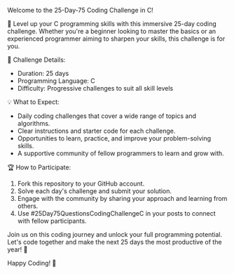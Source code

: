 Welcome to the 25-Day-75 Coding Challenge in C!

🚀 Level up your C programming skills with this immersive 25-day coding challenge. Whether you're a beginner looking to master the basics or an experienced programmer aiming to sharpen your skills, this challenge is for you.

📆 Challenge Details:
- Duration: 25 days
- Programming Language: C
- Difficulty: Progressive challenges to suit all skill levels

💡 What to Expect:
- Daily coding challenges that cover a wide range of topics and algorithms.
- Clear instructions and starter code for each challenge.
- Opportunities to learn, practice, and improve your problem-solving skills.
- A supportive community of fellow programmers to learn and grow with.

🏆 How to Participate:
1. Fork this repository to your GitHub account.
2. Solve each day's challenge and submit your solution.
3. Engage with the community by sharing your approach and learning from others.
4. Use #25Day75QuestionsCodingChallengeC in your posts to connect with fellow participants.

Join us on this coding journey and unlock your full programming potential. Let's code together and make the next 25 days the most productive of the year! 💪

Happy Coding! 🚀
